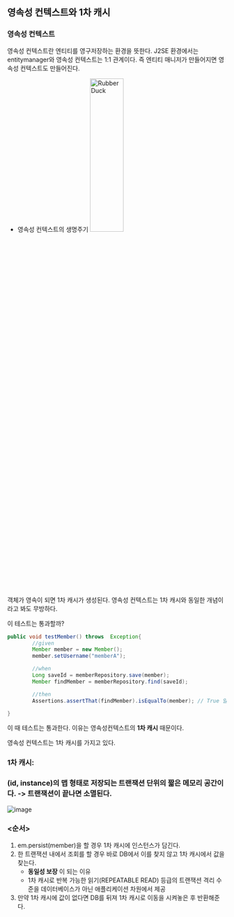 ## 영속성 컨텍스트와 1차 캐시

### 영속성 컨텍스트
영속성 컨텍스트란 엔티티를 영구저장하는 환경을 뜻한다.
J2SE 환경에서는 entitymanager와 영속성 컨텍스트는 1:1 관계이다. 즉 엔티티 매니저가 만들어지면 영속성 컨텍스트도 만들어진다.

* 영속성 컨텍스트의 생명주기
<img src="https://user-images.githubusercontent.com/46811084/143592039-b72d9ff5-6b20-4354-826a-c67904ea0a7a.png" width="40%" height="30%" title="px(픽셀) 크기 설정" alt="RubberDuck"></img>




객체가 영속이 되면 1차 캐시가 생성된다. 영속성 컨텍스트는 1차 캐시와 동일한 개념이라고 봐도 무방하다.

이 테스트는 통과할까?
```java
public void testMember() throws  Exception{
        //given
        Member member = new Member();
        member.setUsername("memberA");

        //when
        Long saveId = memberRepository.save(member);
        Member findMember = memberRepository.find(saveId);

        //then
        Assertions.assertThat(findMember).isEqualTo(member); // True 일까 False일까?
       
}
```

이 때 테스트는 통과한다. 이유는 영속성컨텍스트의 **1차 캐시** 때문이다.

영속성 컨텍스트는 1차 캐시를 가지고 있다.

### 1차 캐시: 
### (id, instance)의 맵 형태로 저장되는 트랜잭션 단위의 짧은 메모리 공간이다. -> 트랜잭션이 끝나면 소멸된다.
![image](https://user-images.githubusercontent.com/46811084/143200845-f277aaed-0c14-4200-a962-b933a8471845.png)

### <순서>
1. em.persist(member)을 할 경우 1차 캐시에 인스턴스가 담긴다.
2. 한 트랜잭션 내에서 조회를 할 경우 바로 DB에서 이를 찾지 않고 1차 캐시에서 값을 찾는다.
    - **동일성 보장** 이 되는 이유
    - 1차 캐시로 반복 가능한 읽기(REPEATABLE READ) 등급의 트랜잭션 격리 수준을 데이터베이스가 아닌 애플리케이션 차원에서 제공
3. 만약 1차 캐시에 값이 없다면 DB를 뒤져 1차 캐시로 이동을 시켜놓은 후 반환해준다. 
